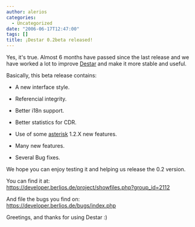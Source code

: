 ```yaml
---
author: alerios
categories:
  - Uncategorized
date: "2006-06-17T12:47:00"
tags: []
title: ¡Destar 0.2beta released!
---
```


Yes, it's true. Almost 6 months have passed since the last release and we have
worked a lot to improve [Destar](http://destar.berlios.de/) and make it more
stable and useful.

Basically, this beta release contains:

- A new interface style.
- Referencial integrity.
- Better i18n support.
- Better statistics for CDR.
- Use of some [asterisk](http://www.asterisk.org/) 1.2.X new features.

- Many new features.
- Several Bug fixes.

We hope you can enjoy testing it and helping us release the 0.2 version.

You can find it at:  
<https://developer.berlios.de/project/showfiles.php?group_id=2112>

And file the bugs you find on:  
<https://developer.berlios.de/bugs/index.php>

Greetings, and thanks for using Destar :)
